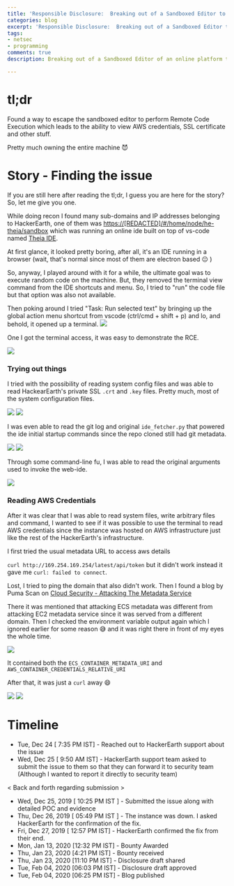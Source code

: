 ```yaml
---
title: 'Responsible Disclosure:  Breaking out of a Sandboxed Editor to perform RCE'
categories: blog
excerpt: 'Responsible Disclosure:  Breaking out of a Sandboxed Editor to perform RCE'
tags:
- netsec
- programming
comments: true
description: Breaking out of a Sandboxed Editor of an online platform to perform RCE.

---
```

# tl;dr

Found a way to escape the sandboxed editor to perform Remote Code Execution which leads to the ability to view AWS credentials, SSL certificate and other stuff.

Pretty much owning the entire machine :smiling_imp:

# Story - Finding the issue

If you are still here after reading the tl;dr, I guess you are here for the story?  
So, let me give you one.

While doing recon I found many sub-domains and IP addresses belonging to HackerEarth, one of them was [https://\[REDACTED\]/#/home/node/he-theia/sandbox](https://\[READACTED\]/#/home/node/he-theia/sandbox) which was running an online ide built on top of vs-code named  [Theia IDE](https://theia-ide.org/ "https://theia-ide.org/").

At first glance, it looked pretty boring, after all, it's an IDE running in a browser (wait, that's normal since most of them are electron based :neutral_face: )

So, anyway, I played around with it for a while, the ultimate goal was to execute random code on the machine. But, they removed the terminal view command from the IDE shortcuts and menu. So, I tried to "run" the code file but that option was also not available.

Then poking around I tried "Task: Run selected text" by bringing up the global action menu shortcut from vscode (ctrl/cmd + shift + p) and lo, and behold, it opened up a terminal.
<img src="/images/disclosure-hackerearth/run_selected_text_prompt.png">

One I got the terminal access, it was easy to demonstrate the RCE.

<img src="/images/disclosure-hackerearth/terminal_prompt.png">

### Trying out things

I tried with the possibility of reading system config files and was able to read HackearEarth's private SSL `.crt` and `.key` files.
Pretty much, most of the system configuration files.

<img src="/images/disclosure-hackerearth/ssl_certificates.png">

<img src="/images/disclosure-hackerearth/ssl_private_key.png">

I was even able to read the git log and original `ide_fetcher.py` that powered the ide initial startup commands since the repo cloned still had git metadata.

<img src="/images/disclosure-hackerearth/git_config.png">

<img src="/images/disclosure-hackerearth/git_log.png">

Through some command-line fu, I was able to read the original arguments used to invoke the web-ide.

<img src="/images/disclosure-hackerearth/command_line_arguments.png">

### Reading AWS Credentials

After it was clear that I was able to read system files, write arbitrary files and command, I wanted to see if it was possible to use the terminal to read AWS credentials since the instance was hosted on AWS infrastructure just like the rest of the HackerEarth's infrastructure.

I first tried the usual metadata URL to access aws details

`curl http://169.254.169.254/latest/api/token` but it didn't work instead it gave me `curl: failed to connect`.

Lost, I tried to ping the domain that also didn't work. Then I found a blog by Puma Scan on [Cloud Security - Attacking The Metadata Service](https://pumascan.com/resources/cloud-security-instance-metadata/)

There it was mentioned that attacking ECS metadata was different from attacking EC2 metadata service since it was served from a different domain. Then I checked the environment variable output again which I ignored earlier for some reason :sweat_smile: and it was right there in front of my eyes the whole time.

<img src="/images/disclosure-hackerearth/env_output.png">

It contained both the `ECS_CONTAINER_METADATA_URI` and `AWS_CONTAINER_CREDENTIALS_RELATIVE_URI`

After that, it was just a `curl` away :smile:

<img src="/images/disclosure-hackerearth/aws_metadata.png">

<img src="/images/disclosure-hackerearth/aws_creds.png">

# Timeline

* Tue, Dec 24 \[ 7:35 PM IST\] - Reached out to HackerEarth support about the issue
* Wed, Dec 25 \[ 9:50 AM IST\] - HackerEarth support team asked to submit the issue to them so that they can forward it to security team (Although I wanted to report it directly to security team)

< Back and forth regarding submission >

* Wed, Dec 25, 2019 \[ 10:25 PM IST \] - Submitted the issue along with detailed POC and evidence
* Thu, Dec 26, 2019 \[ 05:49 PM IST \] - The instance was down. I asked HackerEarth for the confirmation of the fix.
* Fri, Dec 27, 2019 \[ 12:57 PM IST\] - HackerEarth confirmed the fix from their end.
* Mon, Jan 13, 2020 \[12:32 PM IST\] - Bounty Awarded
* Thu, Jan 23, 2020 \[4:21 PM IST\] - Bounty received
* Thu, Jan 23, 2020 \[11:10 PM IST\] - Disclosure draft shared
* Tue, Feb 04, 2020 \[06:03 PM IST\] - Disclosure draft approved
* Tue, Feb 04, 2020 \[06:25 PM IST\] - Blog published